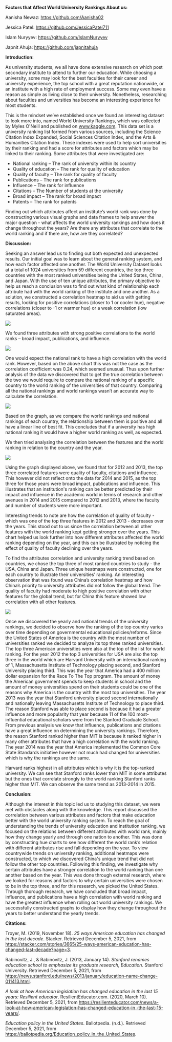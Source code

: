 ﻿**Factors that Affect World University Rankings About us:**

Aanisha Newaz: <https://github.com/Aanisha02>

Jessica Patel: <https://github.com/JessicaPatel711>

Islam Nuryyev: <https://github.com/IslamNuryyev>

Japnit Ahuja: <https://github.com/japnitahuja>

**Introduction:**

As university students, we all have done extensive research on which post secondary institute to attend to further our education. While choosing a university, some may look for the best faculties for their career and university experience, the top school with a great reputation nationwide, or an institute with a high rate of employment success. Some may even have a reason as simple as living close to their university. Nonetheless, researching about faculties and universities has become an interesting experience for most students.

This is the mindset we’ve established once we found an interesting dataset to look more into, named World University Rankings, which was collected by Myles O'Neill and published on www.kaggle.com. This data set is a university ranking list formed from various sources, including the Science Citation Index Expanded, Social Sciences Citation Index, and the Arts & Humanities Citation Index. These indexes were used to help sort universities by their ranking and had a score for attributes and factors which may be linked to their ranking. Some attributes that were investigated are:

- National ranking – The rank of university within its country
- Quality of education – The rank for quality of education
- Quality of faculty – The rank for quality of faculty
- Publications – The rank for publications
- Influence – The rank for influence
- Citations – The Number of students at the university
- Broad impact – The rank for broad impact
- Patents – The rank for patents

Finding out which attributes affect an institute’s world rank was done by constructing various visual graphs and data frames to help answer the major question - what affects the world university rankings and how does it change throughout the years? Are there any attributes that correlate to the world ranking and if there are, how are they correlated?

**Discussion:**

Seeking an answer lead us to finding out both expected and unexpected results. Our initial goal was to learn about the general ranking system, and how each factor affected one another. The World University Dataset looks at a total of 1024 universities from 59 different countries, the top three countries with the most ranked universities being the United States, China, and Japan. With the use of ten unique attributes, the primary objective to help us reach a conclusion was to find out what kind of relationship each attribute had with the world ranking of the institute and one another. As a solution, we constructed a correlation heatmap to aid us with getting results, looking for positive correlations (closer to 1 or cooler hue), negative correlations (closer to -1 or warmer hue) or a weak correlation (low saturated areas).

![](Aspose.Words.d3219a4b-c09e-42a7-ac76-5be8fe6070f9.001.jpeg)

We found three attributes with strong positive correlations to the world ranks – broad impact, publications, and influence.

![](Aspose.Words.d3219a4b-c09e-42a7-ac76-5be8fe6070f9.002.jpeg)

One would expect the national rank to have a high correlation with the world rank. However, based on the above chart this was not the case as the correlation coefficient was 0.24, which seemed unusual.  Thus upon further analysis of the data we discovered that to get the true correlation between the two we would require to compare the national ranking of a specific country to the world ranking of the universities of that country. Comparing all the national rankings and world rankings wasn’t an accurate way to calculate the correlation.

![](Aspose.Words.d3219a4b-c09e-42a7-ac76-5be8fe6070f9.003.jpeg)

Based on the graph, as we compare the world rankings and national rankings of each country, the relationship between them is positive and all have a linear line of best fit. This concludes that if a university has high national ranking it would have a higher world ranking as well, as expected.

We then tried analysing the correlation between the features and the world ranking in relation to the country and the year.

![](Aspose.Words.d3219a4b-c09e-42a7-ac76-5be8fe6070f9.004.jpeg)

Using the graph displayed above, we found that for 2012 and 2013, the top three correlated features were quality of faculty, citations and influence. This however did not reflect onto the data for 2014 and 2015, as the top three for those years were broad impact, publications and influence. This illustrates that an institution's ranking can be better predicted by their impact and influence in the academic world in terms of research and other avenues in 2014 and 2015 compared to 2012 and 2013, where the faculty and number of students were more important.

Interesting trends to note are how the correlation of quality of faculty - which was one of the top three features in 2012 and 2013 - decreases over the years. This stood out to us since the correlation between all other features with the world ranking kept getting stronger over the years. This chart helped us look further into how different attributes affected the world ranking depending on the year, and this can be illustrated by noticing the effect of quality of faculty declining over the years.

To find the attributes correlation and university ranking trend based on countries, we chose the top three of most ranked countries to study - the USA, China and Japan. Three unique heatmaps were constructed, one for each country to illustrate their universities’ ranking. An interesting observation that was found was China’s correlation heatmap and how China’s priority to university attributes did not follow the global trend. The quality of faculty had moderate to high positive correlation with other features for the global trend, but for China this feature showed low correlation with all other features.

![](Aspose.Words.d3219a4b-c09e-42a7-ac76-5be8fe6070f9.005.jpeg)

Once we discovered the yearly and national trends of the university rankings, we decided to observe how the ranking of the top country varies over time depending on governmental educational policies/reforms. Since the United States of America is the country with the most number of universities ranked we decided to analyze its top three ranked universities. The top three American universities were also at the top of the list for world ranking.  For the year 2012 the top 3 universities for USA are also the top three in the world which are Harvard University with an international ranking of 1, Massachusetts Institute of Technology placing second, and Stanford University placing third.  This was the year that America had a 400 million dollar expansion for the Race To The Top program. The amount of money the American government spends to keep students in school and the amount of money universities spend on their students could be one of the reasons why America is the country with the most top universities.  The year 2013 was the year that Stanford university placed second internationally and nationally leaving Massachusetts Institute of Technology to place third. The reason Stanford was able to place second is because it had a greater influence and more popularity that year because 11 of the 100 most-influential educational scholars were from the Stanford Graduate School. From previous analysis we know that influence, publications and citations have a great influence on determining the university rankings. Therefore, the reason Stanford ranked higher than MIT is because it ranked higher in many other attributes that have a high correlation with the world ranking. The year 2014 was the year that America implemented the Common Core State Standards initiative however not much had changed for universities which is why the rankings are the same.

Harvard ranks highest in all attributes which is why it is the top-ranked university. We can see that Stanford ranks lower than MIT in some attributes but the ones that correlate strongly to the world ranking Stanford ranks higher than MIT. We can observe the same trend as 2013-2014 in 2015.

**Conclusion:**

Although the interest in this topic led us to studying this dataset, we were met with obstacles along with the knowledge. This report discussed the correlation between various attributes and factors that make education better with the world university ranking system. To reach the goal of understanding the trends of university education and institution ranking, we focused on the relations between different attributes with world rank, mainly how they change yearly and through one nation to another. This was done by constructing hue charts to see how different the world rank’s relation with different attributes rise and fall depending on the year. To view countrywide trends on university ranking, additional heatmaps were constructed, to which we discovered China's unique trend that did not follow the other top countries. Following this finding, we investigate why certain attributes have a stronger correlation to the world ranking than one another based on the year. This was done through external research, where we looked for reasons and factors to why certain universities were chosen to be in the top three, and for this research, we picked the United States. Through thorough research, we have concluded that broad impact, influence, and publications have a high correlation with world ranking and have the  greatest influence when rolling out world university rankings. We successfully constructed graphs to display how they change throughout the years to better understand the yearly trends.

**Citations:**

Troyer, M. (2019, November 18). *25 ways American education has changed in the last decade*. Stacker. Retrieved December 5, 2021, from <https://stacker.com/stories/3665/25-ways-american-education-has-changed-last-decade?page=3>.

Rabinovitz, J., & Rabinovitz, J. (2013, January 14). *Stanford renames education school to emphasize its graduate research, Education*. Stanford University. Retrieved December 5, 2021, from <https://news.stanford.edu/news/2013/january/education-name-change-011413.html>.

*A look at how American legislation has changed education in the last 15 years: Resilient educator*. ResilientEducator.com. (2020, March 10). Retrieved December 5, 2021, from [https://resilienteducator.com/news/a-look-at-how-american-legislation-has-changed-education-in -the-last-15-years/](https://resilienteducator.com/news/a-look-at-how-american-legislation-has-changed-education-in-the-last-15-years/).

*Education policy in the United States*. Ballotpedia. (n.d.). Retrieved December 5, 2021, from <https://ballotpedia.org/Education_policy_in_the_United_States>.
